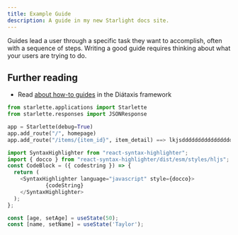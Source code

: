```yaml
---
title: Example Guide
description: A guide in my new Starlight docs site.
---
```


Guides lead a user through a specific task they want to accomplish, often with a sequence of steps.
Writing a good guide requires thinking about what your users are trying to do.

## Further reading

- Read [about how-to guides](https://diataxis.fr/how-to-guides/) in the Diátaxis framework
```python title="somethingComponent.ts" showLineNumbers{1}
from starlette.applications import Starlette
from starlette.responses import JSONResponse

app = Starlette(debug=True)
app.add_route("/", homepage)
app.add_route("/items/{item_id}", item_detail) ==> lkjsddddddddddddddddddddddddddddddddddddddddddddddahjdfhlaksjdfahlsjdjfhlaskdjfhlskjdh
```

```js title="somethingComponent.ts" {1,3,5-6} showLineNumbers{1}
import SyntaxHighlighter from "react-syntax-highlighter";
import { docco } from "react-syntax-highlighter/dist/esm/styles/hljs";
const CodeBlock = ({ codestring }) => {
  return (
    <SyntaxHighlighter language="javascript" style={docco}>
            {codeString}
    </SyntaxHighlighter>
  );
};
```

```js showLineNumbers{1} 
const [age, setAge] = useState(50);
const [name, setName] = useState('Taylor');
```